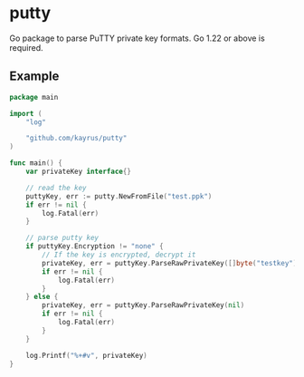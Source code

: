 # putty

Go package to parse PuTTY private key formats. Go 1.22 or above is required.

## Example

```go
package main

import (
	"log"

	"github.com/kayrus/putty"
)

func main() {
	var privateKey interface{}

	// read the key
	puttyKey, err := putty.NewFromFile("test.ppk")
	if err != nil {
		log.Fatal(err)
	}

	// parse putty key
	if puttyKey.Encryption != "none" {
		// If the key is encrypted, decrypt it
		privateKey, err = puttyKey.ParseRawPrivateKey([]byte("testkey"))
		if err != nil {
			log.Fatal(err)
		}
	} else {
		privateKey, err = puttyKey.ParseRawPrivateKey(nil)
		if err != nil {
			log.Fatal(err)
		}
	}

	log.Printf("%+#v", privateKey)
}
```

